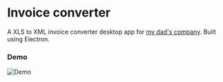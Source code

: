 # Invoice converter

A XLS to XML invoice converter desktop app for [my dad's company](http://euro-way.com.pl/en). Built using Electron.

### Demo
![Demo](https://cloud.githubusercontent.com/assets/6684554/24525102/54e0cf90-1599-11e7-80a0-2984eae235de.png)
